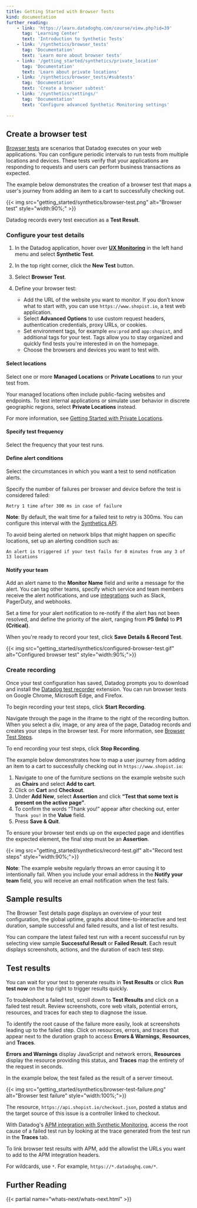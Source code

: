```yaml
---
title: Getting Started with Browser Tests
kind: documentation
further_reading:
    - link: 'https://learn.datadoghq.com/course/view.php?id=39'
      tag: 'Learning Center'
      text: 'Introduction to Synthetic Tests'
    - link: '/synthetics/browser_tests'
      tag: 'Documentation'
      text: 'Learn more about browser tests'
    - link: '/getting_started/synthetics/private_location'
      tag: 'Documentation'
      text: 'Learn about private locations'
    - link: '/synthetics/browser_tests/#subtests'
      tag: 'Documentation'
      text: 'Create a browser subtest'
    - link: '/synthetics/settings/'
      tag: 'Documentation'
      text: 'Configure advanced Synthetic Monitoring settings'
      
---
```


## Create a browser test

[Browser tests][1] are scenarios that Datadog executes on your web applications. You can configure periodic intervals to run tests from multiple locations and devices. These tests verify that your applications are responding to requests and users can perform business transactions as expected.

The example below demonstrates the creation of a browser test that maps a user's journey from adding an item to a cart to successfully checking out. 

{{< img src="getting_started/synthetics/browser-test.png" alt="Browser test"  style="width:90%;" >}}

Datadog records every test execution as a **Test Result**.

### Configure your test details

1. In the Datadog application, hover over **[UX Monitoring][2]** in the left hand menu and select **Synthetic Test**.
2. In the top right corner, click the **New Test** button.
3. Select **Browser Test**.
4. Define your browser test:

    - Add the URL of the website you want to monitor. If you don’t know what to start with, you can use `https://www.shopist.io`, a test web application.
    - Select **Advanced Options** to use custom request headers, authentication credentials, proxy URLs, or cookies. 
    - Set environment tags, for example `env:prod` and `app:shopist`, and additional tags for your test. Tags allow you to stay organized and quickly find tests you're interested in on the homepage.
    - Choose the browsers and devices you want to test with. 

#### Select locations

Select one or more **Managed Locations** or **Private Locations** to run your test from.

Your managed locations often include public-facing websites and endpoints. To test internal applications or simulate user behavior in discrete geographic regions, select **Private Locations** instead.

For more information, see [Getting Started with Private Locations][10].

#### Specify test frequency

Select the frequency that your test runs.

#### Define alert conditions

Select the circumstances in which you want a test to send notification alerts.

Specify the number of failures per browser and device before the test is considered failed:

```text
Retry 1 time after 300 ms in case of failure
```

**Note**: By default, the wait time for a failed test to retry is 300ms. You can configure this interval with the [Synthetics API][3].

To avoid being alerted on network blips that might happen on specific locations, set up an alerting condition such as:

```text
An alert is triggered if your test fails for 0 minutes from any 3 of 13 locations
```

#### Notify your team

Add an alert name to the **Monitor Name** field and write a message for the alert. You can tag other teams, specify which service and team members receive the alert notifications, and use [integrations][4] such as Slack, PagerDuty, and webhooks.

Set a time for your alert notification to re-notify if the alert has not been resolved, and define the priority of the alert, ranging from **P5 (Info)** to **P1 (Critical)**.

When you're ready to record your test, click **Save Details & Record Test**.

{{< img src="getting_started/synthetics/configured-browser-test.gif" alt="Configured browser test"  style="width:90%;">}}

### Create recording

Once your test configuration has saved, Datadog prompts you to download and install the [Datadog test recorder][5] extension. You can run browser tests on Google Chrome, Microsoft Edge, and Firefox. 

To begin recording your test steps, click **Start Recording**. 

Navigate through the page in the iframe to the right of the recording button. When you select a div, image, or any area of the page, Datadog records and creates your steps in the browser test. For more information, see [Browser Test Steps][7].

To end recording your test steps, click **Stop Recording**.

The example below demonstrates how to map a user journey from adding an item to a cart to successfully checking out in `https://www.shopist.io`:

1. Navigate to one of the furniture sections on the example website such as **Chairs** and select **Add to cart**.
2. Click on **Cart** and **Checkout**.
3. Under **Add New**, select **Assertion** and click **“Test that some text is present on the active page”**.
4. To confirm the words “Thank you!” appear after checking out, enter `Thank you!` in the **Value** field.
5. Press **Save & Quit**.

To ensure your browser test ends up on the expected page and identifies the expected element, the final step must be an **Assertion**.

{{< img src="getting_started/synthetics/record-test.gif" alt="Record test steps"  style="width:90%;">}}

**Note**: The example website regularly throws an error causing it to intentionally fail. When you include your email address in the **Notify your team** field, you will receive an email notification when the test fails.

## Sample results

The Browser Test details page displays an overview of your test configuration, the global uptime, graphs about time-to-interactive and test duration, sample successful and failed results, and a list of test results. 

You can compare the latest failed test run with a recent successful run by selecting view sample **Successful Result** or **Failed Result**. Each result displays screenshots, actions, and the duration of each test step.

## Test results

You can wait for your test to generate results in **Test Results** or click **Run test now** on the top right to trigger results quickly.

To troubleshoot a failed test, scroll down to **Test Results** and click on a failed test result. Review screenshots, core web vitals, potential errors, resources, and traces for each step to diagnose the issue. 

 To identify the root cause of the failure more easily, look at screenshots leading up to the failed step. Click on resources, errors, and traces that appear next to the duration graph to access **Errors & Warnings**, **Resources**, and **Traces**. 

**Errors and Warnings** display JavaScript and network errors, **Resources** display the resource providing this status, and **Traces** map the entirety of the request in seconds. 

In the example below, the test failed as the result of a server timeout.

{{< img src="getting_started/synthetics/browser-test-failure.png" alt="Browser test failure"  style="width:100%;">}}

The resource, `https://api.shopist.io/checkout.json`, posted a status and the target source of this issue is a controller linked to checkout.

With Datadog's [APM integration with Synthetic Monitoring][8],  access the root cause of a failed test run by looking at the trace generated from the test run in the **Traces** tab. 

To link browser test results with APM, add the allowlist the URLs you want to add to the APM integration headers. 

For wildcards, use `*`. For example, `https://*.datadoghq.com/*`.

## Further Reading

{{< partial name="whats-next/whats-next.html" >}}

[1]: /synthetics/browser_tests/
[2]: https://app.datadoghq.com/synthetics/list
[3]: /api/v1/synthetics/#create-or-clone-a-test
[4]: /integrations/
[5]: https://chrome.google.com/webstore/detail/datadog-test-recorder/kkbncfpddhdmkfmalecgnphegacgejoa
[6]: https://www.google.com/chrome/
[7]: /synthetics/browser_tests/#actions
[8]: /synthetics/apm/
[9]: /synthetics/
[10]: /getting_started/synthetics/private_location
